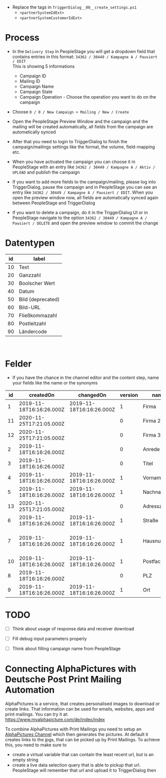 
* Replace the tags in `TriggerDialog__00__create_settings.ps1`
  * `<partnerSystemIdExt>`
  * `<partnerSystemCustomerIdExt>`

# Process

* In the `Delivery Step` in PeopleStage you will get a dropdown field that contains entries in this format: `34362 / 30449 / Kampagne A / Pausiert / EDIT`<br/>This is showing 5 informations
  * Campaign ID
  * Mailing ID
  * Campaign Name
  * Campaign State
  * Campaign Operation - Choose the operation you want to do on the campaign
* Choose `0 / 0 / New Campaign + Mailing / New / Create`
* Open the PeopleStage Preview Window and the campaign and the mailing will be created automatically, all fields from the campaign are automatically synced
* After that you need to login to TriggerDialog to finish the campaign/mailings settings like the format, the volume, field-mapping etc.
* When you have activated the campaign you can choose it in PeopleStage with an entry like `34362 / 30449 / Kampagne A / Aktiv / UPLOAD` and publish the campaign

* If you want to add more fields to the campaign/mailing, please log into TriggerDialog, pause the campaign and in PeopleStage you can see an entry like `34362 / 30449 / Kampagne A / Pausiert / EDIT`. When you open the preview window now, all fields are automatically synced again between PeopleStage and TriggerDialog
* If you want to delete a campaign, do it in the TriggerDialog UI or in PeopleStage navigate to the option `34362 / 30449 / Kampagne A / Pausiert / DELETE` and open the preview window to commit the change


# Datentypen

id|label
-|-
10|Text
20|Ganzzahl
30|Boolscher Wert
40|Datum
50|Bild (deprecated)
60|Bild-URL
70|Fließkommazahl
80|Postleitzahl
90|Ländercode

<br/>

# Felder

* If you have the chance in the channel editor and the content step, name your fields like the name or the synonyms

id|createdOn|changedOn|version|name|sortOrder|synonyms
-|-|-|-|-|-|-
1|2019-11-18T16:16:26.000Z|2019-11-18T16:16:26.000Z|1|Firma|10|Firmenname,Company,Unternehmen,Firma,Company name
11|2020-11-25T17:21:05.000Z||0|Firma 2|12|Firmenname 2,Company 2,Unternehmen 2
12|2020-11-25T17:21:05.000Z||0|Firma 3|14|Firmenname 3,Company 3,Unternehmen 3
2|2019-11-18T16:16:26.000Z||0|Anrede|20|salutation,Anrede
3|2019-11-18T16:16:26.000Z||0|Titel|30|title,Titel
4|2019-11-18T16:16:26.000Z|2019-11-18T16:16:26.000Z|1|Vorname|40|firstname,first name,first_name,Vorname
5|2019-11-18T16:16:26.000Z|2019-11-18T16:16:26.000Z|1|Nachname|50|surname,lastname,last name,Name,family name,last_name,family_name,Nachname
13|2020-11-25T17:21:05.000Z||0|Adresszusatz|55|Additional address,Address suffix,Address supplement,address addendum
6|2019-11-18T16:16:26.000Z|2019-11-18T16:16:26.000Z|1|Straße|60|Strasse,str,str.,street,st.,road,Straße,Street address
7|2019-11-18T16:16:26.000Z|2019-11-18T16:16:26.000Z|1|Hausnummer|70|hnr,hausnr.,hausnr,haus-nr,haus nr.,Haus-Nummer,Hausnummer,Haus_Nr,Haus_Nr.,Haus_Nummer,house number,house no,house_number,street number,Haus-Nr.,numm...
10|2019-11-18T16:16:26.000Z|2019-11-18T16:16:26.000Z|1|Postfach|75|post office box,po box,post_office_box,box number,po_box,box_number,Postfach
8|2019-11-18T16:16:26.000Z||0|PLZ|80|Postleitzahl,zip,zip code,zip-code,PLZ
9|2019-11-18T16:16:26.000Z|2019-11-18T16:16:26.000Z|1|Ort|90|Wohnort,Stadt,city,Gemeinde,municipality,Ort        

# TODO 

- [ ] Think about usage of response data and receiver download
- [ ] Fill debug input parameters properly
- [ ] Think about filling campaign name from PeopleStage


# Connecting AlphaPictures with Deutsche Post Print Mailing Automation

AlphaPictures is a service, that creates personalised images to download or create links. That information can be used for emails, websites, apps and print mailings. You can try it at: https://www.myalphapicture.com/de/index/index

To combine AlphaPictures with Print Mailings you need to setup an [AlphaPictures Channel](../AlphaPictures/) which then generates the pictures. At default it creates links to the jpgs, that can be picked up by Print Mailings. To achieve this, you need to make sure to
* create a virtual variable that can contain the least recent url, but is an empty string
* create a live data selection query that is able to pickup that url. PeopleStage will remember that url and upload it to TriggerDialog then